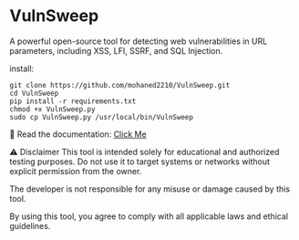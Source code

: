 # VulnSweep
A powerful open-source tool for detecting web vulnerabilities in URL parameters, including XSS, LFI, SSRF, and SQL Injection.

install:
```
git clone https://github.com/mohaned2210/VulnSweep.git
cd VulnSweep
pip install -r requirements.txt
chmod +x VulnSweep.py
sudo cp VulnSweep.py /usr/local/bin/VulnSweep
```

📖 Read the documentation: [Click Me](https://medium.com/@mohaned0101/the-tool-that-gave-me-the-first-bounty-9303cac972a3)


⚠️ Disclaimer
This tool is intended solely for educational and authorized testing purposes.
Do not use it to target systems or networks without explicit permission from the owner.

The developer is not responsible for any misuse or damage caused by this tool.

By using this tool, you agree to comply with all applicable laws and ethical guidelines.
